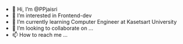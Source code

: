 - 👋 Hi, I’m @PPjaisri
- 👀 I’m interested in Frontend-dev
- 🌱 I’m currently learning Computer Engineer at Kasetsart University
- 💞️ I’m looking to collaborate on ...
- 📫 How to reach me ...

<!---
PPjaisri/PPjaisri is a ✨ special ✨ repository because its `README.md` (this file) appears on your GitHub profile.
You can click the Preview link to take a look at your changes.
--->
